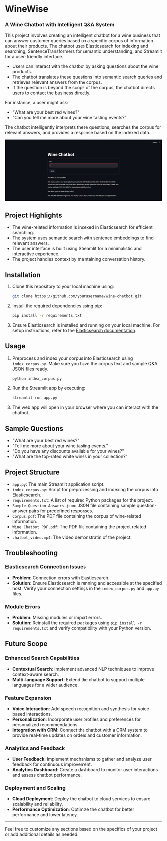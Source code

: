 # WineWise
### A Wine Chatbot with Intelligent Q&A System

This project involves creating an intelligent chatbot for a wine business that can answer customer queries based on a specific corpus of information about their products. The chatbot uses Elasticsearch for indexing and searching, SentenceTransformers for semantic understanding, and Streamlit for a user-friendly interface.

- Users can interact with the chatbot by asking questions about the wine products.
- The chatbot translates these questions into semantic search queries and retrieves relevant answers from the corpus.
- If the question is beyond the scope of the corpus, the chatbot directs users to contact the business directly.

For instance, a user might ask:
- "What are your best red wines?"
- "Can you tell me more about your wine tasting events?"

The chatbot intelligently interprets these questions, searches the corpus for relevant answers, and provides a response based on the indexed data.

![](chatbot_interface.png)

## Project Highlights

- The wine-related information is indexed in Elasticsearch for efficient searching.
- The system uses semantic search with sentence embeddings to find relevant answers.
- The user interface is built using Streamlit for a minimalistic and interactive experience.
- The project handles context by maintaining conversation history.

## Installation

1. Clone this repository to your local machine using:

   ```bash
   git clone https://github.com/yourusername/wine-chatbot.git
   ```

2. Install the required dependencies using pip:

   ```bash
   pip install -r requirements.txt
   ```

3. Ensure Elasticsearch is installed and running on your local machine. For setup instructions, refer to the [Elasticsearch documentation](https://www.elastic.co/guide/en/elasticsearch/reference/current/install-elasticsearch.html).


## Usage

1. Preprocess and index your corpus into Elasticsearch using `index_corpus.py`. Make sure you have the corpus text and sample Q&A JSON files ready.

   ```bash
   python index_corpus.py
   ```

2. Run the Streamlit app by executing:

   ```bash
   streamlit run app.py
   ```

3. The web app will open in your browser where you can interact with the chatbot.

## Sample Questions

- "What are your best red wines?"
- "Tell me more about your wine tasting events."
- "Do you have any discounts available for your wines?"
- "What are the top-rated white wines in your collection?"

## Project Structure

- `app.py`: The main Streamlit application script.
- `index_corpus.py`: Script for preprocessing and indexing the corpus into Elasticsearch.
- `requirements.txt`: A list of required Python packages for the project.
- `Sample Question Answers.json`: JSON file containing sample question-answer pairs for predefined responses.
- `Corpus.pdf`: The PDF file containing the corpus of wine-related information.
- `Wine Chatbot PDF.pdf`: The PDF file containing the project related information.
- `chatbot_video.mp4`: The video demonstratin of the project.

## Troubleshooting

### Elasticsearch Connection Issues

- **Problem**: Connection errors with Elasticsearch.
- **Solution**: Ensure Elasticsearch is running and accessible at the specified host. Verify your connection settings in the `index_corpus.py` and `app.py` files.

### Module Errors

- **Problem**: Missing modules or import errors.
- **Solution**: Reinstall the required packages using `pip install -r requirements.txt` and verify compatibility with your Python version.

## Future Scope

### Enhanced Search Capabilities

- **Contextual Search**: Implement advanced NLP techniques to improve context-aware search.
- **Multi-language Support**: Extend the chatbot to support multiple languages for a wider audience.

### Feature Expansion

- **Voice Interaction**: Add speech recognition and synthesis for voice-based interactions.
- **Personalization**: Incorporate user profiles and preferences for personalized recommendations.
- **Integration with CRM**: Connect the chatbot with a CRM system to provide real-time updates on orders and customer information.

### Analytics and Feedback

- **User Feedback**: Implement mechanisms to gather and analyze user feedback for continuous improvement.
- **Analytics Dashboard**: Create a dashboard to monitor user interactions and assess chatbot performance.

### Deployment and Scaling

- **Cloud Deployment**: Deploy the chatbot to cloud services to ensure scalability and reliability.
- **Performance Optimization**: Optimize the chatbot for better performance and lower latency.

---

Feel free to customize any sections based on the specifics of your project or add additional details as needed.
